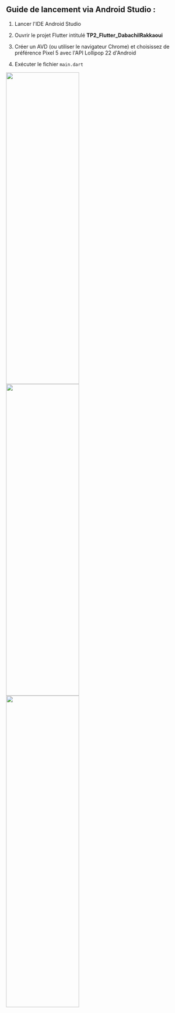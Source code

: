 Guide de lancement via Android Studio :
-----------------------------------------

1. Lancer l'IDE Android Studio

2. Ouvrir le projet Flutter intitulé <b>TP2_Flutter_DabachilRakkaoui</b> 

3. Créer un AVD (ou utiliser le navigateur Chrome) et choisissez de préférence Pixel 5 avec l'API Lollipop 22 d'Android

4. Exécuter le fichier `main.dart` 

<div class="row">
  <div class="column">
    <img align="left" src="./Exercice1.gif?raw=true" width="200" height="850">
  </div>
  <div class="column">
    <img align="center" src="./Exercice2.gif?raw=true" width="200" height="850">
  </div>
  <div class="column">
    <img src="./WeatherApp.gif?raw=true" width="200" height="850">
  </div>
</div>
